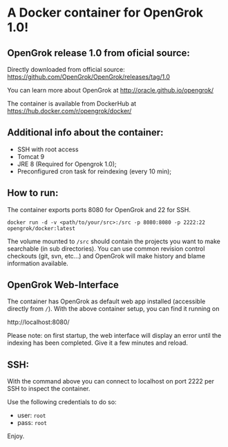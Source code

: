 # A Docker container for OpenGrok 1.0!

## OpenGrok release 1.0 from oficial source:

Directly downloaded from official source:
https://github.com/OpenGrok/OpenGrok/releases/tag/1.0

You can learn more about OpenGrok at http://oracle.github.io/opengrok/

The container is available from DockerHub at https://hub.docker.com/r/opengrok/docker/

## Additional info about the container:

* SSH with root access
* Tomcat 9
* JRE 8 (Required for Opengrok 1.0);
* Preconfigured cron task for reindexing (every 10 min);

## How to run:

The container exports ports 8080 for OpenGrok and 22 for SSH.

    docker run -d -v <path/to/your/src>:/src -p 8080:8080 -p 2222:22 opengrok/docker:latest

The volume mounted to `/src` should contain the projects you want to make searchable (in sub directories). You can use common revision control checkouts (git, svn, etc...) and OpenGrok will make history and blame information available.

## OpenGrok Web-Interface

The container has OpenGrok as default web app installed (accessible directly from `/`). With the above container setup, you can find it running on

http://localhost:8080/

Please note: on first startup, the web interface will display an error until the indexing has been completed. Give it a few minutes and reload.

## SSH:

With the command above you can connect to localhost on port 2222 per SSH to inspect the container.

Use the following credentials to do so:

* user: `root`
* pass: `root`


Enjoy.
